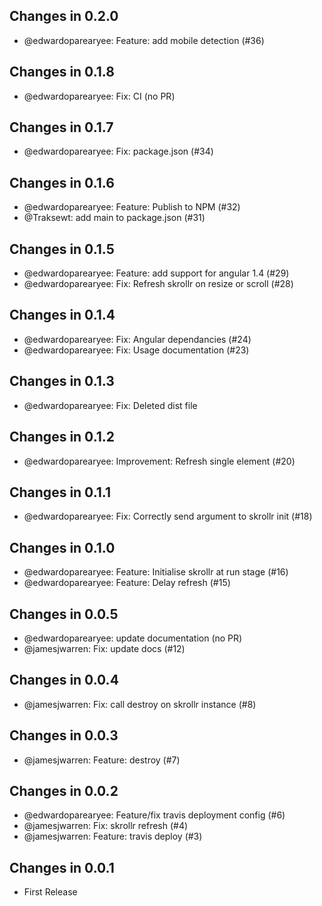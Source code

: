 ## Changes in 0.2.0

 * @edwardoparearyee: Feature: add mobile detection (#36)

## Changes in 0.1.8

 * @edwardoparearyee: Fix: CI (no PR)

## Changes in 0.1.7

 * @edwardoparearyee: Fix: package.json (#34)

## Changes in 0.1.6

 * @edwardoparearyee: Feature: Publish to NPM (#32)
 * @Traksewt: add main to package.json (#31)

## Changes in 0.1.5

 * @edwardoparearyee: Feature: add support for angular 1.4 (#29)
 * @edwardoparearyee: Fix: Refresh skrollr on resize or scroll (#28)

## Changes in 0.1.4

 * @edwardoparearyee: Fix: Angular dependancies  (#24)
 * @edwardoparearyee: Fix: Usage documentation (#23)

## Changes in 0.1.3

 * @edwardoparearyee: Fix: Deleted dist file


## Changes in 0.1.2

 * @edwardoparearyee: Improvement: Refresh single element (#20)

## Changes in 0.1.1

 * @edwardoparearyee: Fix: Correctly send argument to skrollr init  (#18)

## Changes in 0.1.0

 * @edwardoparearyee: Feature: Initialise skrollr at run stage (#16)
 * @edwardoparearyee: Feature: Delay refresh (#15)

## Changes in 0.0.5

 * @edwardoparearyee: update documentation (no PR)
 * @jamesjwarren: Fix: update docs (#12)

## Changes in 0.0.4

 * @jamesjwarren: Fix: call destroy on skrollr instance (#8)

## Changes in 0.0.3

 * @jamesjwarren: Feature: destroy (#7)

## Changes in 0.0.2

 * @edwardoparearyee: Feature/fix travis deployment config (#6)
 * @jamesjwarren: Fix: skrollr refresh (#4)
 * @jamesjwarren: Feature: travis deploy (#3)

## Changes in 0.0.1

 * First Release


